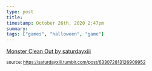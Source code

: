 ```yaml
---
type: post
title: 
timestamp: October 26th, 2020 2:47pm
summary: 
tags: ["games", "halloween", "game"]
---
```

<a href=" https://href.li/?https://saturdayxiii.itch.io/monster-clean-out">
                        Monster Clean Out by saturdayxiii                    </a>
                
                
                
                                
<small>source: https://saturdayxiii.tumblr.com/post/633072813126909952</small>